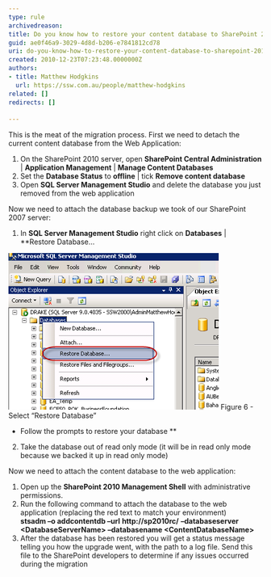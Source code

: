 ```yaml
---
type: rule
archivedreason: 
title: Do you know how to restore your content database to SharePoint 2010?
guid: ae0f46a9-3029-4d8d-b206-e7841812cd78
uri: do-you-know-how-to-restore-your-content-database-to-sharepoint-2010
created: 2010-12-23T07:23:48.0000000Z
authors:
- title: Matthew Hodgkins
  url: https://ssw.com.au/people/matthew-hodgkins
related: []
redirects: []

---
```


This is the meat of the migration process. First we need to detach the current content database from the Web Application:

1. On the SharePoint 2010 server, open  **SharePoint Central Administration** |  **Application Management** |  **Manage Content Databases**
2. Set the  **Database Status** to  **offline** | tick  **Remove content database**
3. Open  **SQL Server Management Studio** and delete the database you just removed from the web application


Now we need to attach the database backup we took of our SharePoint 2007 server:

<!--endintro-->

1. In  **SQL Server Management Studio** right click on  **Databases** |  **Restore Database…

![](RestoreDatabase.png)
 Figure 6 - Select “Restore Database” 
  * Follow the prompts to restore your database
**
2. Take the database out of read only mode (it will be in read only mode because we backed it up in read only mode)


Now we need to attach the content database to the web application:

1. Open up the  **SharePoint 2010 Management Shell** with administrative permissions.
2. Run the following command to attach the database to the web application (replacing the red text to match your environment)<br>        **stsadm –o addcontentdb –url** **http://sp2010rc/** **–databaseserver &lt;DatabaseServerName&gt; –databasename &lt;ContentDatabaseName&gt;**
3. After the database has been restored you will get a status message telling you how the upgrade went, with the path to a log file. Send this file to the SharePoint developers to determine if any issues occurred during the migration
